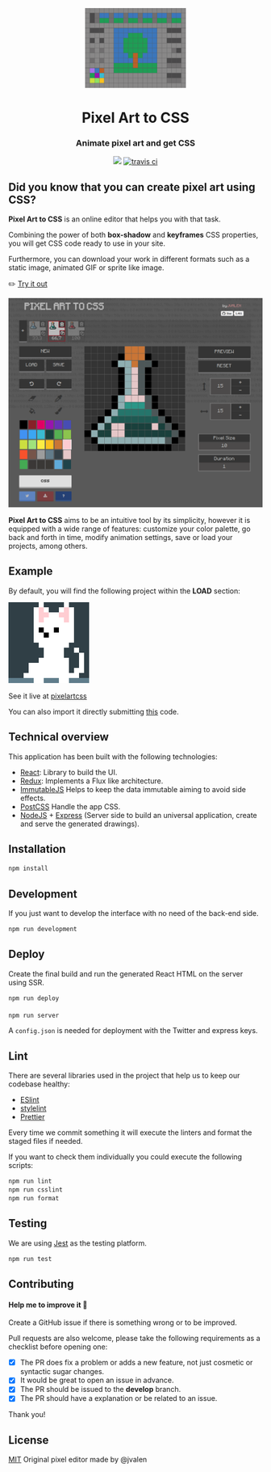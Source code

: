 <p align="center">
  <img width="200" src="screenshots/tree-pixelartcss.png">
</p>
<h1 align="center">Pixel Art to CSS</h1>
<p align="center">
  <h3 align="center">  
    Animate pixel art and get CSS
  </h3>
</p>
<p align="center">
  <a target='_blank' href='http://www.recurse.com' title='Made at the Recurse Center'><img src='https://cloud.githubusercontent.com/assets/2883345/11325206/336ea5f4-9150-11e5-9e90-d86ad31993d8.png' height='20px'/></a>
  <a href="https://travis-ci.com/jvalen/pixel-art-react"><img src="https://travis-ci.com/jvalen/pixel-art-react.svg?branch=master" alt="travis ci"></a>
</p>

## Did you know that you can create pixel art using CSS?

**Pixel Art to CSS** is an online editor that helps you with that task.

Combining the power of both **box-shadow** and **keyframes** CSS properties, you will get CSS code ready to use in your site.

Furthermore, you can download your work in different formats such as a static image, animated GIF or sprite like image.

:pencil2: [Try it out](https://www.pixelartcss.com/)

<p align="center">
  <img width="600" src="screenshots/screenshot-potion.png">
</p>

**Pixel Art to CSS** aims to be an intuitive tool by its simplicity, however it is equipped with a wide range of features: customize your color palette, go back and forth in time, modify animation settings, save or load your projects, among others.

## Example

By default, you will find the following project within the <b>LOAD</b> section:

![Cat animation example](screenshots/animation-cat.gif)

See it live at [pixelartcss](https://www.pixelartcss.com/)

You can also import it directly submitting [this](examples/import-export/cat.txt) code.

## Technical overview

This application has been built with the following technologies:

- [React](https://facebook.github.io/react/): Library to build the UI.
- [Redux](http://redux.js.org/): Implements a Flux like architecture.
- [ImmutableJS](https://facebook.github.io/immutable-js/) Helps to keep the data immutable aiming to avoid side effects.
- [PostCSS](https://github.com/postcss/postcss) Handle the app CSS.
- [NodeJS](https://nodejs.org/en/) + [Express](http://expressjs.com/) (Server side to build an universal application, create and serve the generated drawings).

## Installation

```bash
npm install
```

## Development

If you just want to develop the interface with no need of the back-end side.

```bash
npm run development
```

## Deploy

Create the final build and run the generated React HTML on the server using SSR.

```bash
npm run deploy

npm run server
```

A `config.json` is needed for deployment with the Twitter and express keys.

## Lint

There are several libraries used in the project that help us to keep our codebase healthy:

- [ESlint](https://eslint.org/)
- [stylelint](https://stylelint.io/)
- [Prettier](https://prettier.io/)

Every time we commit something it will execute the linters and format the staged files if needed.

If you want to check them individually you could execute the following scripts:

```bash
npm run lint
npm run csslint
npm run format
```

## Testing

We are using [Jest](https://jestjs.io/) as the testing platform.

```bash
npm run test
```

## Contributing

#### Help me to improve it :seedling:

Create a GitHub issue if there is something wrong or to be improved.

Pull requests are also welcome, please take the following requirements as a checklist before opening one:

- [x] The PR does fix a problem or adds a new feature, not just cosmetic or syntactic sugar changes.
- [x] It would be great to open an issue in advance.
- [x] The PR should be issued to the **develop** branch.
- [x] The PR should have a explanation or be related to an issue.

Thank you!

## License

[MIT](https://opensource.org/licenses/mit-license.php)
Original pixel editor made by @jvalen
